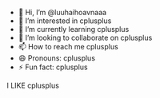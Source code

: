 - 👋 Hi, I’m @luuhaihoavnaaa
- 👀 I’m interested in cplusplus
- 🌱 I’m currently learning cplusplus
- 💞️ I’m looking to collaborate on cplusplus
- 📫 How to reach me cplusplus
- 😄 Pronouns: cplusplus
- ⚡ Fun fact: cplusplus


I LIKE cplusplus

<!---
luuhaihoavnaaa/luuhaihoavnaaa is a ✨ special ✨ repository because its `README.md` (this file) appears on your GitHub profile.
You can click the Preview link to take a look at your changes.
--->
